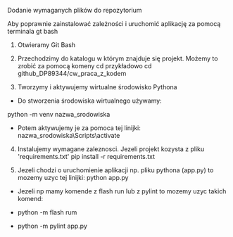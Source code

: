 Dodanie wymaganych plików do repozytorium

Aby poprawnie zainstalować zależności i uruchomić aplikację za pomocą terminala gt bash

1. Otwieramy Git Bash

2. Przechodzimy do katalogu w którym znajduje się projekt. Możemy to zrobić za pomocą komeny cd
przykładowo cd github_DP89344/cw_praca_z_kodem

3. Tworzymy i aktywujemy wirtualne środowisko Pythona 

- Do stworzenia środowiska wirtualnego używamy:

python -m venv nazwa_srodowiska 

- Potem aktywujemy je za pomoca tej linijki:
nazwa_srodowiska\Scripts\activate

4. Instalujemy wymagane zaleznosci. Jezeli projekt kozysta z pliku 'requirements.txt'
pip install -r requirements.txt

5. Jezeli chodzi o uruchomienie aplikacji np. pliku pythona (app.py) to mozemy uzyc tej linijki:
python app.py


- Jezeli np mamy komende z flash run lub z pylint to mozemy uzyc takich komend:

- python -m flash rum 

- python -m pylint app.py



